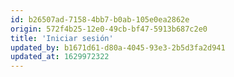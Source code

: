 ```yaml
---
id: b26507ad-7158-4bb7-b0ab-105e0ea2862e
origin: 572f4b25-12e0-49cb-bf47-5913b687c2e0
title: 'Iniciar sesión'
updated_by: b1671d61-d80a-4045-93e3-2b5d3fa2d941
updated_at: 1629972322
---
```

